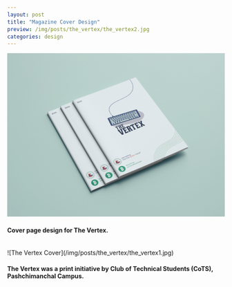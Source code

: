 ```yaml
---
layout: post
title: "Magazine Cover Design"
preview: /img/posts/the_vertex/the_vertex2.jpg
categories: design
---
```


![The Vertex Cover](/img/posts/the_vertex/the_vertex2.jpg)

#### Cover page design for **The Vertex**. 
<br>
![The Vertex Cover](/img/posts/the_vertex/the_vertex1.jpg)

####  **The Vertex** was a print initiative by Club of Technical Students (CoTS), Pashchimanchal Campus.


 
